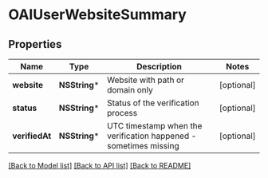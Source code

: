 # OAIUserWebsiteSummary

## Properties
Name | Type | Description | Notes
------------ | ------------- | ------------- | -------------
**website** | **NSString*** | Website with path or domain only | [optional] 
**status** | **NSString*** | Status of the verification process | [optional] 
**verifiedAt** | **NSString*** | UTC timestamp when the verification happened - sometimes missing | [optional] 

[[Back to Model list]](../README.md#documentation-for-models) [[Back to API list]](../README.md#documentation-for-api-endpoints) [[Back to README]](../README.md)


